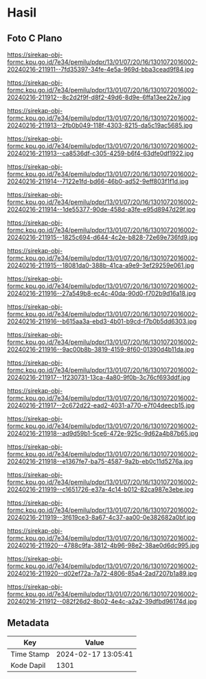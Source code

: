 # Hasil

## Foto C Plano

https://sirekap-obj-formc.kpu.go.id/7e34/pemilu/pdpr/13/01/07/20/16/1301072016002-20240216-211911--7fd35397-34fe-4e5a-969d-bba3cead9f84.jpg

https://sirekap-obj-formc.kpu.go.id/7e34/pemilu/pdpr/13/01/07/20/16/1301072016002-20240216-211912--8c2d2f9f-d8f2-49d6-8d9e-6ffa13ee22e7.jpg

https://sirekap-obj-formc.kpu.go.id/7e34/pemilu/pdpr/13/01/07/20/16/1301072016002-20240216-211913--2fb0b049-118f-4303-8215-da5c19ac5685.jpg

https://sirekap-obj-formc.kpu.go.id/7e34/pemilu/pdpr/13/01/07/20/16/1301072016002-20240216-211913--ca8536df-c305-4259-b6f4-63dfe0df1922.jpg

https://sirekap-obj-formc.kpu.go.id/7e34/pemilu/pdpr/13/01/07/20/16/1301072016002-20240216-211914--7122e1fd-bd66-46b0-ad52-9eff803f1f1d.jpg

https://sirekap-obj-formc.kpu.go.id/7e34/pemilu/pdpr/13/01/07/20/16/1301072016002-20240216-211914--1de55377-90de-458d-a3fe-e95d8947d29f.jpg

https://sirekap-obj-formc.kpu.go.id/7e34/pemilu/pdpr/13/01/07/20/16/1301072016002-20240216-211915--1825c694-d644-4c2e-b828-72e69e736fd9.jpg

https://sirekap-obj-formc.kpu.go.id/7e34/pemilu/pdpr/13/01/07/20/16/1301072016002-20240216-211915--18081da0-388b-41ca-a9e9-3ef29259e061.jpg

https://sirekap-obj-formc.kpu.go.id/7e34/pemilu/pdpr/13/01/07/20/16/1301072016002-20240216-211916--27a549b8-ec4c-40da-90d0-f702b9d16a18.jpg

https://sirekap-obj-formc.kpu.go.id/7e34/pemilu/pdpr/13/01/07/20/16/1301072016002-20240216-211916--b615aa3a-ebd3-4b01-b9cd-f7b0b5dd6303.jpg

https://sirekap-obj-formc.kpu.go.id/7e34/pemilu/pdpr/13/01/07/20/16/1301072016002-20240216-211916--9ac00b8b-3819-4159-8f60-01390d4b11da.jpg

https://sirekap-obj-formc.kpu.go.id/7e34/pemilu/pdpr/13/01/07/20/16/1301072016002-20240216-211917--1f230731-13ca-4a80-9f0b-3c76cf693ddf.jpg

https://sirekap-obj-formc.kpu.go.id/7e34/pemilu/pdpr/13/01/07/20/16/1301072016002-20240216-211917--2c672d22-ead2-4031-a770-e7f04deecb15.jpg

https://sirekap-obj-formc.kpu.go.id/7e34/pemilu/pdpr/13/01/07/20/16/1301072016002-20240216-211918--ad9d59b1-5ce6-472e-925c-9d62a4b87b65.jpg

https://sirekap-obj-formc.kpu.go.id/7e34/pemilu/pdpr/13/01/07/20/16/1301072016002-20240216-211918--e1367fe7-ba75-4587-9a2b-eb0c11d5276a.jpg

https://sirekap-obj-formc.kpu.go.id/7e34/pemilu/pdpr/13/01/07/20/16/1301072016002-20240216-211919--c1651726-e37a-4c14-b012-82ca987e3ebe.jpg

https://sirekap-obj-formc.kpu.go.id/7e34/pemilu/pdpr/13/01/07/20/16/1301072016002-20240216-211919--3f619ce3-8a67-4c37-aa00-0e382682a0bf.jpg

https://sirekap-obj-formc.kpu.go.id/7e34/pemilu/pdpr/13/01/07/20/16/1301072016002-20240216-211920--4788c9fa-3812-4b96-98e2-38ae0d6dc995.jpg

https://sirekap-obj-formc.kpu.go.id/7e34/pemilu/pdpr/13/01/07/20/16/1301072016002-20240216-211920--d02ef72a-7a72-4806-85a4-2ad7207b1a89.jpg

https://sirekap-obj-formc.kpu.go.id/7e34/pemilu/pdpr/13/01/07/20/16/1301072016002-20240216-211912--082f26d2-8b02-4e4c-a2a2-39dfbd96174d.jpg


## Metadata

| Key        | Value               |
| ---------- | ------------------- |
| Time Stamp | 2024-02-17 13:05:41 |
| Kode Dapil | 1301                |



